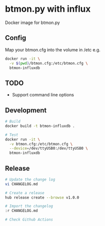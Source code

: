 # btmon.py with influx

Docker image for btmon.py

## Config

Map your btmon.cfg into the volume in /etc e.g.

``` bash
docker run -it \
  -v $(pwd)/btmon.cfg:/etc/btmon.cfg \
  btmon-influxdb
```

## TODO

* Support command line options

## Development

``` bash
# Build
docker build -t btmon-influxdb .

# Test
docker run -it \
  -v btmon.cfg:/etc/btmon.cfg \
  --device=/dev/ttyUSB0:/dev/ttyUSB0 \
  btmon-influxdb

```

## Release

``` bash
# Update the change log
vi CHANGELOG.md

# Create a release
hub release create --browse v1.0.0

# Import the changelog
:r CHANGELOG.md

# Check Github Actions
```
